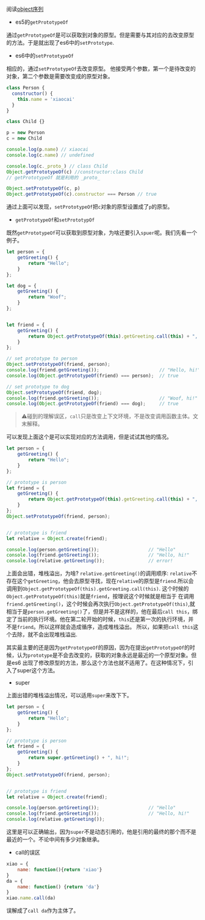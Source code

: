 阅读[object序列](https://leanpub.com/understandinges6/read#leanpub-auto-more-powerful-prototypes)

- es5的`getPrototypeOf`

通过`getPrototypeOf`是可以获取到对象的原型。但是需要与其对应的去改变原型的方法。于是就出现了es6中的`setPrototype`.

- es6中的`setPrototypeOf`

相应的，通过`setPrototypeOf`去改变原型。
他接受两个参数，第一个是待改变的对象，第二个参数是需要改变成的原型对象。

```javascript
class Person {
  constructor() {
    this.name = 'xiaocai'
  }
}

class Child {}

p = new Person
c = new Child

console.log(p.name) // xiaocai
console.log(c.name) // undefined

console.log(c._proto_) // class Child
Object.getPrototypeOf(c) //constructor:class Child
// getPrototypeOf 就是利用的 _proto_

Object.setPrototypeOf(c, p)
Object.getPrototypeOf(c).constructor === Person // true

```
通过上面可以发现，`setPrototypeOf`把`c`对象的原型设置成了`p`的原型。

- `getPrototypeOf`和`setPrototypOf`

既然`getPrototypeOf`可以获取到原型对象，为啥还要引入`spuer`呢。我们先看一个例子。

```javascript
let person = {
    getGreeting() {
        return "Hello";
    }
};

let dog = {
    getGreeting() {
        return "Woof";
    }
};


let friend = {
    getGreeting() {
        return Object.getPrototypeOf(this).getGreeting.call(this) + ", hi!";
    }
};

// set prototype to person
Object.setPrototypeOf(friend, person);
console.log(friend.getGreeting());                      // "Hello, hi!"
console.log(Object.getPrototypeOf(friend) === person);  // true

// set prototype to dog
Object.setPrototypeOf(friend, dog);
console.log(friend.getGreeting());                      // "Woof, hi!"
console.log(Object.getPrototypeOf(friend) === dog);     // true
```
> ⚠️碰到的理解误区，`call`只是改变上下文环境，不是改变调用函数主体。文末解释。

可以发现上面这个是可以实现对应的方法调用，但是试试其他的情况。

```javascript
let person = {
    getGreeting() {
        return "Hello";
    }
};

// prototype is person
let friend = {
    getGreeting() {
        return Object.getPrototypeOf(this).getGreeting.call(this) + ", hi!";
    }
};
Object.setPrototypeOf(friend, person);


// prototype is friend
let relative = Object.create(friend);

console.log(person.getGreeting());                  // "Hello"
console.log(friend.getGreeting());                  // "Hello, hi!"
console.log(relative.getGreeting());                // error!
```
上面会出错，堆栈溢出，为啥?
`relative.getGreeting()`的调用顺序:
`relative`不存在这个`getGreeting`，他会去原型寻找，现在`relative`的原型是`friend`.所以会调用到`Object.getPrototypeOf(this).getGreeting.call(this)`. 这个时候的`Object.getPrototypeOf(this)`就是`friend`，按理说这个时候就是相当于
在调用`friend.getGreeting()`，这个时候会再次执行`Object.getPrototypeOf(this)`,就相当于是`person.getGreeting()`了，但是并不是这样的，他在最后`call this`，绑定了当前的执行环境。他在第二轮开始的时候，`this`还是第一次的执行环境，并不是`friend`。所以这样就会造成循序，造成堆栈溢出。
所以，如果把`call this`这个去除，就不会出现堆栈溢出.

其实最主要的还是因为`getPrototypeOf`的原因，因为在提出`getPrototypeOf`的时候，认为`prototype`是不会去改变的，获取的对象永远是最近的一个原型对象。但是es6 出现了修改原型的方法，那么这个方法也就不适用了。在这种情况下，引入了super这个方法。

- super

上面出错的堆栈溢出情况，可以适用`super`来改下下。
```javascript
let person = {
    getGreeting() {
        return "Hello";
    }
};

// prototype is person
let friend = {
    getGreeting() {
        return super.getGreeting() + ", hi!";
    }
};
Object.setPrototypeOf(friend, person);


// prototype is friend
let relative = Object.create(friend);

console.log(person.getGreeting());                  // "Hello"
console.log(friend.getGreeting());                  // "Hello, hi!"
console.log(relative.getGreeting());
```

这里是可以正确输出，因为`super`不是动态引用的，他是引用的最终的那个而不是最近的一个。不论中间有多少对象继承。

- call的误区
```javascript
xiao = {
	name: function(){return 'xiao'}
}
da = {
	name: function() {return 'da'}
}
xiao.name.call(da)
```

误解成了`call da`作为主体了。
